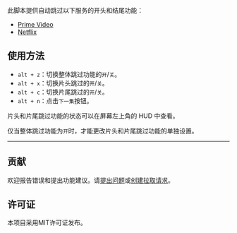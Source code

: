 此脚本提供自动跳过以下服务的开头和结尾功能：

- [Prime Video](https://amazon.co.jp/gp/video/storefront)
- [Netflix](https://netflix.com)

## 使用方法

- `alt + z`：切换整体跳过功能的`开`/`关`。
- `alt + x`：切换片头跳过的`开`/`关`。
- `alt + c`：切换片尾跳过的`开`/`关`。
- `alt + n`：点击`下一集`按钮。

片头和片尾跳过功能的状态可以在屏幕左上角的 HUD 中查看。

仅当整体跳过功能为`开`时，才能更改片头和片尾跳过功能的单独设置。

---

## 贡献

欢迎报告错误和提出功能建议。请[提出问题](https://github.com/yossy17/stream-skipper/issues)或[创建拉取请求](https://github.com/yossy17/stream-skipper/pulls)。

## 许可证

本项目采用MIT许可证发布。
